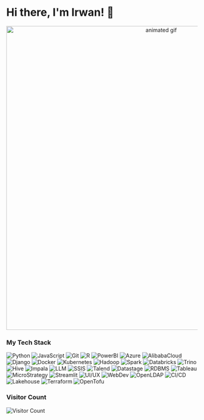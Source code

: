 # Hi there, I'm Irwan! 👋  

 
<div align="center">
  <img src="https://media3.giphy.com/media/v1.Y2lkPTc5MGI3NjExbnBjaGp4ZHF3YnNiOWMwcXN2cThnZTY0YWp4cXZsdWhxeGN1OXo4NSZlcD12MV9pbnRlcm5hbF9naWZfYnlfaWQmY3Q9Zw/MFbwT3J7EX1dO4RsCw/giphy.gif" alt="animated gif" width="800">
</div>

### My Tech Stack  
![Python](https://img.shields.io/badge/-Python-3776AB?logo=python&logoColor=white) ![JavaScript](https://img.shields.io/badge/-JavaScript-F7DF1E?logo=javascript&logoColor=black) ![Git](https://img.shields.io/badge/-Git-F05032?logo=git&logoColor=white) ![R](https://img.shields.io/badge/-R-276DC3?logo=r&logoColor=white) ![PowerBI](https://img.shields.io/badge/-PowerBI-F2C811?logo=powerbi&logoColor=black) ![Azure](https://img.shields.io/badge/-Azure-0089D6?logo=microsoft-azure&logoColor=white) ![AlibabaCloud](https://img.shields.io/badge/-Alibaba_Cloud-FF6A00?logo=alibabacloud&logoColor=white) ![Django](https://img.shields.io/badge/-Django-092E20?logo=django&logoColor=white) ![Docker](https://img.shields.io/badge/-Docker-2496ED?logo=docker&logoColor=white) ![Kubernetes](https://img.shields.io/badge/-Kubernetes-326CE5?logo=kubernetes&logoColor=white) ![Hadoop](https://img.shields.io/badge/-Hadoop-66CCFF?logo=apachehadoop&logoColor=black) ![Spark](https://img.shields.io/badge/-Spark-E25A1C?logo=apachespark&logoColor=white) ![Databricks](https://img.shields.io/badge/-Databricks-FF3621?logo=databricks&logoColor=white) ![Trino](https://img.shields.io/badge/-Trino-DD00A1?logo=trino&logoColor=white) ![Hive](https://img.shields.io/badge/-Hive-FDEE21?logo=apachehive&logoColor=black) ![Impala](https://img.shields.io/badge/-Impala-5E8DCA?logo=apacheimpala&logoColor=white) ![LLM](https://img.shields.io/badge/-LLM-000000?logo=openai&logoColor=white) ![SSIS](https://img.shields.io/badge/-SSIS-5E8DCA?logo=microsoftsqlserver&logoColor=white) ![Talend](https://img.shields.io/badge/-Talend-FF6D70?logo=talend&logoColor=white) ![Datastage](https://img.shields.io/badge/-Datastage-2C6793?logo=ibm&logoColor=white) ![RDBMS](https://img.shields.io/badge/-RDBMS-4479A1?logo=postgresql&logoColor=white) ![Tableau](https://img.shields.io/badge/-Tableau-E97627?logo=tableau&logoColor=white) ![MicroStrategy](https://img.shields.io/badge/-MicroStrategy-D9230F?logo=microstrategy&logoColor=white) ![Streamlit](https://img.shields.io/badge/-Streamlit-FF4B4B?logo=streamlit&logoColor=white) ![UI/UX](https://img.shields.io/badge/-UI/UX-FF4785?logo=figma&logoColor=white) ![WebDev](https://img.shields.io/badge/-WebDev-3DDC84?logo=webcomponentsdotorg&logoColor=white) ![OpenLDAP](https://img.shields.io/badge/-OpenLDAP-2C6793?logo=openldap&logoColor=white) ![CI/CD](https://img.shields.io/badge/-CI/CD-2088FF?logo=githubactions&logoColor=white) ![Lakehouse](https://img.shields.io/badge/-Lakehouse-003366?logo=apachespark&logoColor=white)  ![Terraform](https://img.shields.io/badge/-Terraform-623CE4?logo=terraform&logoColor=white) ![OpenTofu](https://img.shields.io/badge/-OpenTofu-4D4D4D?logo=opentofu&logoColor=white)

### Visitor Count  
![Visitor Count](https://visitor-badge.laobi.icu/badge?page_id=irwannafly13.irwannafly13)
